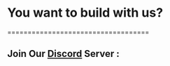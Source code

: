 <h1>You want to build with us?</h1>
===================================

<h2>Join Our <a href="https://discord.gg/j5qbGcMMGy" target="_blank" rel="noopener noreferrer">Discord</a> Server :</h2>
